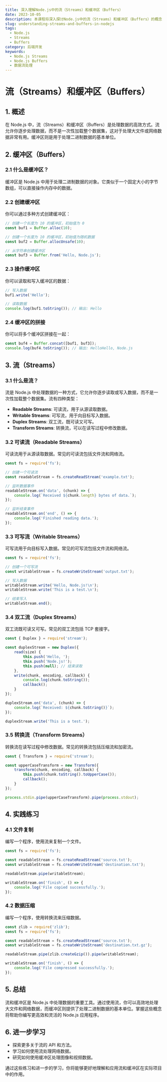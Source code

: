 ```yaml
---
title: 深入理解Node.js中的流（Streams）和缓冲区（Buffers）
date: 2023-10-05
description: 本课程将深入探讨Node.js中的流（Streams）和缓冲区（Buffers）的概念、工作原理及实际应用，帮助开发者高效处理数据流和内存管理。
slug: understanding-streams-and-buffers-in-nodejs
tags:
  - Node.js
  - Streams
  - Buffers
category: 后端开发
keywords:
  - Node.js Streams
  - Node.js Buffers
  - 数据流处理
---
```


# 流（Streams）和缓冲区（Buffers）

## 1. 概述

在 Node.js 中，流（Streams）和缓冲区（Buffers）是处理数据的高效方式。流允许你逐步处理数据，而不是一次性加载整个数据集，这对于处理大文件或网络数据非常有用。缓冲区则是用于处理二进制数据的基本单位。

## 2. 缓冲区（Buffers）

### 2.1 什么是缓冲区？

缓冲区是 Node.js 中用于处理二进制数据的对象。它类似于一个固定大小的字节数组，可以直接操作内存中的数据。

### 2.2 创建缓冲区

你可以通过多种方式创建缓冲区：

```javascript
// 创建一个长度为 10 的缓冲区，初始值为 0
const buf1 = Buffer.alloc(10);

// 创建一个长度为 10 的缓冲区，初始值为随机数据
const buf2 = Buffer.allocUnsafe(10);

// 从字符串创建缓冲区
const buf3 = Buffer.from('Hello, Node.js');
```

### 2.3 操作缓冲区

你可以读取和写入缓冲区的数据：

```javascript
// 写入数据
buf1.write('Hello');

// 读取数据
console.log(buf1.toString()); // 输出: Hello
```

### 2.4 缓冲区的拼接

你可以将多个缓冲区拼接在一起：

```javascript
const buf4 = Buffer.concat([buf1, buf3]);
console.log(buf4.toString()); // 输出: HelloHello, Node.js
```

## 3. 流（Streams）

### 3.1 什么是流？

流是 Node.js 中处理数据的一种方式，它允许你逐步读取或写入数据，而不是一次性加载整个数据集。流有四种类型：

- **Readable Streams**: 可读流，用于从源读取数据。
- **Writable Streams**: 可写流，用于向目标写入数据。
- **Duplex Streams**: 双工流，既可读又可写。
- **Transform Streams**: 转换流，可以在读写过程中修改数据。

### 3.2 可读流（Readable Streams）

可读流用于从源读取数据。常见的可读流包括文件流和网络流。

```javascript
const fs = require('fs');

// 创建一个可读流
const readableStream = fs.createReadStream('example.txt');

// 监听数据事件
readableStream.on('data', (chunk) => {
    console.log(`Received ${chunk.length} bytes of data.`);
});

// 监听结束事件
readableStream.on('end', () => {
    console.log('Finished reading data.');
});
```

### 3.3 可写流（Writable Streams）

可写流用于向目标写入数据。常见的可写流包括文件流和网络流。

```javascript
const fs = require('fs');

// 创建一个可写流
const writableStream = fs.createWriteStream('output.txt');

// 写入数据
writableStream.write('Hello, Node.js!\n');
writableStream.write('This is a test.\n');

// 结束写入
writableStream.end();
```

### 3.4 双工流（Duplex Streams）

双工流既可读又可写。常见的双工流包括 TCP 套接字。

```javascript
const { Duplex } = require('stream');

const duplexStream = new Duplex({
    read(size) {
        this.push('Hello, ');
        this.push('Node.js!');
        this.push(null); // 结束读取
    },
    write(chunk, encoding, callback) {
        console.log(chunk.toString());
        callback();
    }
});

duplexStream.on('data', (chunk) => {
    console.log(`Received: ${chunk.toString()}`);
});

duplexStream.write('This is a test.');
```

### 3.5 转换流（Transform Streams）

转换流在读写过程中修改数据。常见的转换流包括压缩流和加密流。

```javascript
const { Transform } = require('stream');

const upperCaseTransform = new Transform({
    transform(chunk, encoding, callback) {
        this.push(chunk.toString().toUpperCase());
        callback();
    }
});

process.stdin.pipe(upperCaseTransform).pipe(process.stdout);
```

## 4. 实践练习

### 4.1 文件复制

编写一个程序，使用流来复制一个文件。

```javascript
const fs = require('fs');

const readableStream = fs.createReadStream('source.txt');
const writableStream = fs.createWriteStream('destination.txt');

readableStream.pipe(writableStream);

writableStream.on('finish', () => {
    console.log('File copied successfully.');
});
```

### 4.2 数据压缩

编写一个程序，使用转换流来压缩数据。

```javascript
const zlib = require('zlib');
const fs = require('fs');

const readableStream = fs.createReadStream('source.txt');
const writableStream = fs.createWriteStream('destination.txt.gz');

readableStream.pipe(zlib.createGzip()).pipe(writableStream);

writableStream.on('finish', () => {
    console.log('File compressed successfully.');
});
```

## 5. 总结

流和缓冲区是 Node.js 中处理数据的重要工具。通过使用流，你可以高效地处理大文件和网络数据，而缓冲区则提供了处理二进制数据的基本单位。掌握这些概念将帮助你编写更高效和灵活的 Node.js 应用程序。

## 6. 进一步学习

- 探索更多关于流的 API 和方法。
- 学习如何使用流处理网络数据。
- 研究如何使用缓冲区处理图像和视频数据。

通过这些练习和进一步的学习，你将能够更好地理解和应用流和缓冲区在实际项目中的作用。